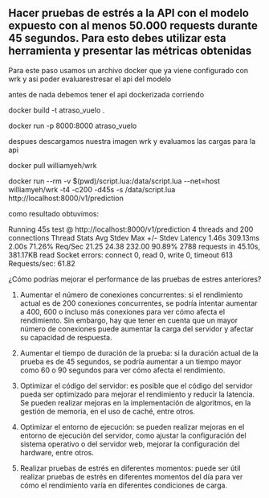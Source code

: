 ## Hacer pruebas de estrés a la API con el modelo expuesto con al menos 50.000 requests durante 45 segundos. Para esto debes utilizar esta herramienta y presentar las métricas obtenidas
Para este paso usamos un archivo docker que ya viene configurado con wrk y asi poder evaluarestresar el api del modelo

antes de nada debemos tener el api dockerizada corriendo

docker build -t atraso_vuelo .  

docker run -p 8000:8000 atraso_vuelo

despues descargamos nuestra imagen wrk y evaluamos las cargas para la api

docker pull williamyeh/wrk

docker run --rm -v $(pwd)/script.lua:/data/script.lua --net=host williamyeh/wrk -t4 -c200 -d45s -s /data/script.lua http://localhost:8000/v1/prediction

como resultado obtuvimos:

Running 45s test @ http://localhost:8000/v1/prediction
  4 threads and 200 connections
  Thread Stats   Avg      Stdev     Max   +/- Stdev
    Latency     1.46s   309.13ms   2.00s    71.26%
    Req/Sec    21.25     24.38   232.00     90.89%
  2788 requests in 45.10s, 381.17KB read
  Socket errors: connect 0, read 0, write 0, timeout 613
Requests/sec:     61.82

¿Cómo podrías mejorar el performance de las pruebas de estres anteriores?

1. Aumentar el número de conexiones concurrentes: si el rendimiento actual es de 200 conexiones concurrentes, se podría intentar aumentar a 400, 600 o incluso más conexiones para ver cómo afecta el rendimiento. Sin embargo, hay que tener en cuenta que un mayor número de conexiones puede aumentar la carga del servidor y afectar su capacidad de respuesta.

2. Aumentar el tiempo de duración de la prueba: si la duración actual de la prueba es de 45 segundos, se podría aumentar a un tiempo mayor como 60 o 90 segundos para ver cómo afecta el rendimiento.

3. Optimizar el código del servidor: es posible que el código del servidor pueda ser optimizado para mejorar el rendimiento y reducir la latencia. Se pueden realizar mejoras en la implementación de algoritmos, en la gestión de memoria, en el uso de caché, entre otros.

4. Optimizar el entorno de ejecución: se pueden realizar mejoras en el entorno de ejecución del servidor, como ajustar la configuración del sistema operativo o del servidor web, mejorar la configuración del hardware, entre otros.

5. Realizar pruebas de estrés en diferentes momentos: puede ser útil realizar pruebas de estrés en diferentes momentos del día para ver cómo el rendimiento varía en diferentes condiciones de carga.
